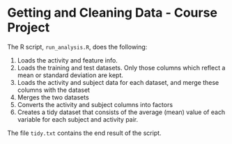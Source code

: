 # Getting and Cleaning Data - Course Project

The R script, `run_analysis.R`, does the following:

1. Loads the activity and feature info.
2. Loads the training and test datasets. Only those columns which reflect a mean or standard deviation are kept.
3. Loads the activity and subject data for each dataset, and merge these columns with the dataset
4. Merges the two datasets
5. Converts the activity and subject columns into factors
6. Creates a tidy dataset that consists of the average (mean) value of each variable for each subject and activity pair.

The file `tidy.txt` contains the end result of the script.